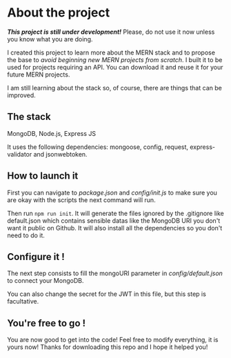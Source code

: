# About the project

***This project is still under development!***
Please, do not use it now unless you know what you are doing.

I created this project to learn more about the MERN stack and to propose the base to *avoid beginning new MERN projects from scratch*. I built it to be used for projects requiring an API.
You can download it and reuse it for your future MERN projects.

I am still learning about the stack so, of course, there are things that can be improved.

## The stack

MongoDB, Node.js, Express JS

It uses the following dependencies: mongoose, config, request, express-validator and jsonwebtoken.

## How to launch it

First you can navigate to *package.json* and *config/init.js* to make sure you are okay with the scripts the next command will run.

Then run `npm run init`. It will generate the files ignored by the .gitignore like default.json which contains sensible datas like the MongoDB URI you don't want it public on Github. It will also install all the dependencies so you don't need to do it.

## Configure it !

The next step consists to fill the mongoURI parameter in *config/default.json* to connect your MongoDB.

You can also change the secret for the JWT in this file, but this step is facultative.

## You're free to go !

You are now good to get into the code! Feel free to modify everything, it is yours now! Thanks for downloading this repo and I hope it helped you!